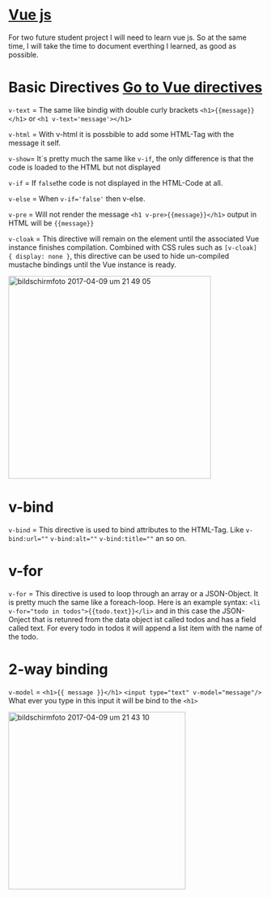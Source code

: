 # [Vue js](https://vuejs.org/v2/guide/)
For two future student project I will need to learn vue js. So at the same time, I will take the time to document everthing I learned, as good as possible.

# Basic Directives [Go to Vue directives](https://vuejs.org/v2/api/#Directives)
`v-text` = The same like bindig with double curly brackets `<h1>{{message}}</h1>` or `<h1 v-text='message'></h1>`

`v-html` = With v-html it is possbible to add some HTML-Tag with the message it self.

`v-show`= It´s pretty much the same like `v-if`, the only difference is that the code is loaded to the HTML but not displayed

`v-if` = If `false`the code is not displayed in the HTML-Code at all.

`v-else` = When `v-if='false'` then v-else.

`v-pre` = Will not render the message `<h1 v-pre>{{message}}</h1>` output in HTML will be `{{message}}`

`v-cloak` = This directive will remain on the element until the associated Vue instance finishes compilation. Combined with CSS rules such as `[v-cloak] { display: none }`, this directive can be used to hide un-compiled mustache bindings until the Vue instance is ready.


<img width="400" alt="bildschirmfoto 2017-04-09 um 21 49 05" src="https://cloud.githubusercontent.com/assets/22995847/24840506/8044e928-1d6e-11e7-9d60-1a86832ca05b.png">


# v-bind
`v-bind` = This directive is used to bind attributes to the HTML-Tag. Like `v-bind:url=""` `v-bind:alt=""` `v-bind:title=""` an so on.

# v-for
`v-for` = This directive is used to loop through an array or a JSON-Object. It is pretty much the same like a foreach-loop. Here is an example syntax: `<li v-for="todo in todos">{{todo.text}}</li>` and in this case the JSON-Onject that is retunred from the data object ist called todos and has a field called text. For every todo in todos it will append a list item with the name of the todo.


# 2-way binding
`v-model` = `<h1>{{ message }}</h1>` `<input type="text" v-model="message"/>` What ever you type in this input it will be bind to the `<h1>`

<img width="350" alt="bildschirmfoto 2017-04-09 um 21 43 10" src="https://cloud.githubusercontent.com/assets/22995847/24840446/97e17098-1d6d-11e7-98c0-e922c8ce37cd.png">

